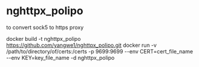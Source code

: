 # nghttpx_polipo
to convert sock5 to https proxy

docker build -t nghttpx_polipo https://github.com/yangwe1/nghttpx_polipo.git
docker run -v /path/to/directory/of/certs:/certs -p 9699:9699 --env CERT=cert_file_name --env KEY=key_file_name -d nghttpx_polipo
